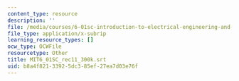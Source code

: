 ```yaml
---
content_type: resource
description: ''
file: /media/courses/6-01sc-introduction-to-electrical-engineering-and-computer-science-i-spring-2011/b8a4f82133925dc385ef27ea7d03e76f_MIT6_01SC_rec11_300k.vtt
file_type: application/x-subrip
learning_resource_types: []
ocw_type: OCWFile
resourcetype: Other
title: MIT6_01SC_rec11_300k.srt
uid: b8a4f821-3392-5dc3-85ef-27ea7d03e76f
---
```

